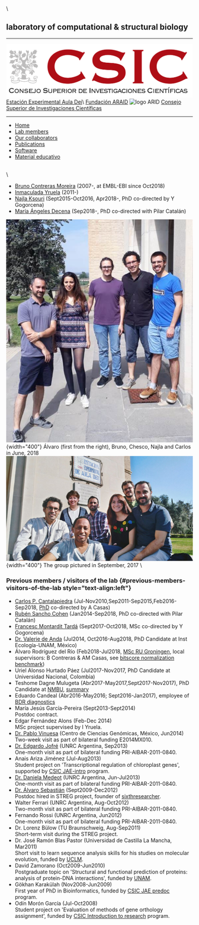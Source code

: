 \

laboratory of computational & structural biology
------------------------------------------------

<div id="header">

  ----------------------------------- ------------------------------------------------------------------------ ---------------------------------------- ------------------------------------
  ![logo CSIC](./pics/logoCSIC.png)   [Estación Experimental Aula Dei](http://www.eead.csic.es/)\              [Fundación ARAID](http://www.araid.es)   ![logo ARID](./pics/logoARAID.gif)
                                      [Consejo Superior de Investigaciones Científicas](http://www.csic.es/)                                            
  ----------------------------------- ------------------------------------------------------------------------ ---------------------------------------- ------------------------------------

</div>

<div id="content">

-   [Home](index.html)
-   [Lab members](staff.html)
-   [Our collaborators](collaborators.html)
-   [Publications](publications_computational_biology_bioinformatics.html)
-   [Software](software_computational_biology_bioinformatics.html)
-   [Material
    educativo](material_didactico_biologia_computacional_bioinformatica.html)

\
\
-   [Bruno Contreras Moreira](https://orcid.org/0000-0002-5462-907X)
    (2007-, at EMBL-EBI since Oct2018)
-   [Inmaculada
    Yruela](http://www.eead.csic.es/home/staffinfo?Id=58) (2011-)
-   [Najla Ksouri](http://www.eead.csic.es/home/staffinfo?Id=501)
    (Sept2015-Oct2016, Apr2018-, PhD co-directed by Y Gogorcena)
-   [María Ángeles
    Decena](http://www.bifi.es/bioflora/research-team.html) (Sep2018-,
    PhD co-directed with Pilar Catalán)

![](./pics/fotoGrupoJun2018.jpeg){width="400"}
Álvaro (first from the right), Bruno, Chesco, Najla and Carlos in June,
2018
\
![](./pics/fotoGrupoSept2017.jpeg){width="400"}
The group pictured in September, 2017
\
### Previous members / visitors of the lab {#previous-members-visitors-of-the-lab style="text-align:left"}

-   [Carlos P.
    Cantalapiedra](https://scholar.google.com/citations?user=fa8RszgAAAAJ)
    (Jul-Nov2010,Sep2011-Sep2015,Feb2016-Sep2018,
    [PhD](https://dialnet.unirioja.es/servlet/tesis?codigo=120706)
    co-directed by A Casas)
-   [Rubén Sancho Cohen](http://www.bifi.es/bioflora/research-team.html)
    (Jan2014-Sep2018, PhD co-directed with Pilar Catalán)
-   [Francesc Montardit
    Tardá](http://www.eead.csic.es/home/staffinfo?Id=587)
    (Sept2017-Oct2018, MSc co-directed by Y Gogorcena)
-   [Dr. Valerie de
    Anda](https://scholar.google.es/citations?user=Bom_ztkAAAAJ&hl=es)
    (Jul2014, Oct2016-Aug2018, PhD Candidate at Inst
    Ecología-UNAM, México)
-   Álvaro Rodríguez del Río (Feb2018-Jul2018, [MSc RU
    Groningen](http://fse.studenttheses.ub.rug.nl/18035/), local
    supervisors: B Contreras & AM Casas, see [bitscore normalization
    benchmark](https://github.com/eead-csic-compbio/get_homologues/tree/master/user_utils/normalize))
-   Uriel Alonso Hurtado Páez (Jul2017-Nov2017, PhD Candidate at
    Universidad Nacional, Colombia)
-   Teshome Dagne Mulugeta (Abr2017-May2017,Sept2017-Nov2017), PhD
    Candidate at [NMBU](https://www.nmbu.no/ans/teshome.mulugeta),
    [summary](https://norbis.w.uib.no/learning-advanced-analysis-of-gene-regulation-in-zaragoza)
-   Eduardo Candeal (Abr2016-May2016; Sept2016-Jan2017), employee of
    [BDR diagnostics](http://www.bdrdiagnostics.com)
-   María Jesús García-Pereira (Sept2013-Sept2014)\
    Postdoc contract.
-   Edgar Fernández Alons (Feb-Dec 2014)\
    MSc project supervised by I Yruela.
-   [Dr. Pablo
    Vinuesa](https://scholar.google.es/citations?user=8IpvaDQAAAAJ&hl=es)
    (Centro de Ciencias Genómicas, México, Jun2014)\
    Two-week visit as part of bilateral funding E2014MX010.
-   [Dr. Edgardo
    Jofré](https://www.researchgate.net/profile/Edgardo_Jofre) (UNRC
    Argentina, Sep2013)\
    One-month visit as part of bilateral funding PRI-AIBAR-2011-0840.
-   Anais Ariza Jiménez (Jul-Aug2013)\
    Student project on 'Transcriptional regulation of chloroplast
    genes', supported by [CSIC
    JAE-intro](https://sede.csic.gob.es/jae-intro-cp-2013) program.
-   [Dr. Daniela
    Medeot](https://www.researchgate.net/profile/Daniela_Medeot) (UNRC
    Argentina, Jun-Jul2013)\
    One-month visit as part of bilateral funding PRI-AIBAR-2011-0840.
-   [Dr. Álvaro
    Sebastián](https://scholar.google.com/citations?user=LTAbijoAAAAJ)
    (Sept2009-Dec2012)\
    Postdoc hired in STREG project, founder of
    [sixthresearcher](http://www.sixthresearcher.com).
-   Walter Ferrari (UNRC Argentina, Aug-Oct2012)\
    Two-month visit as part of bilateral funding PRI-AIBAR-2011-0840.
-   Fernando Rossi (UNRC Argentina, Jun2012)\
    One-month visit as part of bilateral funding PRI-AIBAR-2011-0840.
-   Dr. Lorenz Bülow (TU Braunschweig, Aug-Sep2011)\
    Short-term visit during the STREG project.
-   Dr. José Ramón Blas Pastor (Universidad de Castilla La Mancha,
    Mar2011)\
    Short visit to learn sequence analysis skills for his studies on
    molecular evolution, funded by [UCLM](http://www.crib.uclm.es).
-   David Zamorano (Oct2009-Jun2010)\
    Postgraduate topic on 'Structural and functional prediction of
    proteins: analysis of protein-DNA interactions', funded by
    [UNAM](http://www.unam.mx).
-   Gökhan Karakülah (Nov2008-Jun2009)\
    First year of PhD in Bioinformatics, funded by [CSIC JAE
    predoc](https://sede.csic.gob.es/servicios/formacion-y-empleo/formacion-de-personal-investigador) program.
-   Odín Morón García (Jul-Oct2008)\
    Student project on 'Evaluation of methods of gene orthology
    assignment', funded by [CSIC Introduction to
    research](https://sede.csic.gob.es/servicios/formacion-y-empleo/formacion-de-personal-investigador) program.

</div>

